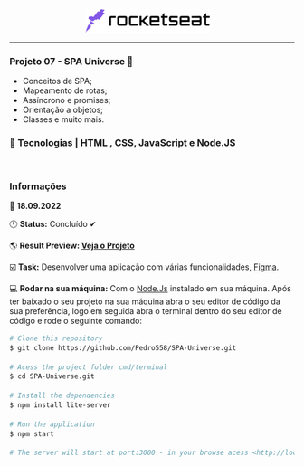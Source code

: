 <div align="center">
<img width="220px" src="https://raw.githubusercontent.com/Rocketseat/awesome/master/assets/logo_rocketseat.png" alt="">&nbsp;&nbsp;&nbsp;
<img width="150px" src="https://www.rocketseat.com.br/_next/image?url=%2Fassets%2Flogos%2Fexplorer.svg&w=256&q=75"  alt="">
</div>

---
### Projeto 07 - SPA Universe 🚀
-   Conceitos de SPA;
-   Mapeamento de rotas;
-   Assíncrono e promises;
-   Orientação a objetos;
-   Classes e muito mais.

<h3>
🧪 Tecnologias |  HTML , CSS, JavaScript e Node.JS
</h3> 

</p>
<img  src="https://i.imgur.com/4OcLSni.gif"  alt="">

### Informações
📅 **18.09.2022**

🕛 **Status:** Concluído ✔

🌎 **Result Preview: [Veja o Projeto]([universe-spa.netlify.app](https://universe-spa.netlify.app/))**

☑️ **Task:** Desenvolver uma aplicação com várias funcionalidades, [Figma](https://www.figma.com/file/R8BDkMvTiin6yQA6O0SeXw/Desafios-Explorer-SPA-Universe-Copy).

💻 **Rodar na sua máquina:**
Com o <a href="https://nodejs.org/en/"> Node.Js</a> instalado em sua máquina.
Após ter baixado o seu projeto na sua máquina abra o seu editor de código da sua preferência, logo em seguida abra o terminal dentro do seu editor de código e rode o seguinte comando:


```bash
# Clone this repository
$ git clone https://github.com/Pedro558/SPA-Universe.git

# Acess the project folder cmd/terminal
$ cd SPA-Universe.git

# Install the dependencies
$ npm install lite-server

# Run the application 
$ npm start

# The server will start at port:3000 - in your browse acess <http://localhost:3000>
```
